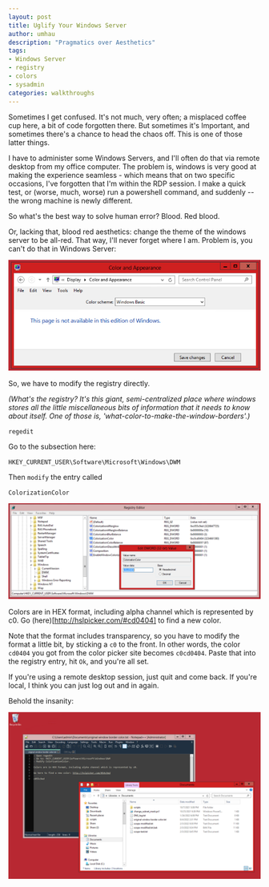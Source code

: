 ```yaml
---
layout: post
title: Uglify Your Windows Server
author: umhau
description: "Pragmatics over Aesthetics"
tags: 
- Windows Server
- registry
- colors
- sysadmin
categories: walkthroughs
---
```


Sometimes I get confused. It's not much, very often; a misplaced coffee cup here, a bit of code forgotten there. But sometimes it's Important, and sometimes there's a chance to head the chaos off. This is one of those latter things. 

I have to administer some Windows Servers, and I'll often do that via remote desktop from my office computer. The problem is, windows is very good at making the experience seamless - which means that on two specific occasions, I've forgotten that I'm within the RDP session. I make a quick test, or (worse, much, worse) run a powershell command, and suddenly -- the wrong machine is newly different.

So what's the best way to solve human error? Blood. Red blood. 

Or, lacking that, blood red aesthetics: change the theme of the windows server to be all-red. That way, I'll never forget where I am. Problem is, you can't do that in Windows Server: 

![Just don't.](/images/windows/color_and_appearance.png)

So, we have to modify the registry directly. 

_(What's the registry? It's this giant, semi-centralized place where windows stores all the little miscellaneous bits of information that it needs to know about itself. One of those is, 'what-color-to-make-the-window-borders'.)_

```
regedit
```

Go to the subsection here:

```
HKEY_CURRENT_USER\Software\Microsoft\Windows\DWM
```

Then `modify` the entry called 

```
ColorizationColor
```

![Registry modification](/images/windows/server_2012_colorizationcolor_registry.png)

Colors are in HEX format, including alpha channel which is represented by c0. Go (here)[http://hslpicker.com/#cd0404] to find a new color.

Note that the format includes transparency, so you have to modify the format a little bit, by sticking a `c0` to the front. In other words, the color `cd0404` you got from the color picker site becomes `c0cd0404`. Paste that into the registry entry, hit `Ok`, and you're all set. 

If you're using a remote desktop session, just quit and come back. If you're local, I think you can just log out and in again.

Behold the insanity:

![Horribleness](/images/windows/uglification.png)

